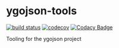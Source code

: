 # ygojson-tools

[![build status](https://github.com/ygojson/ygojson-tools/actions/workflows/build.yml/badge.svg?branch=main)](https://github.com/ygojson/ygojson-tools/actions/workflows/build.yml?query=branch%3Amain)
[![codecov](https://codecov.io/gh/ygojson/ygojson-tools/graph/badge.svg?token=FC2VT279O5)](https://codecov.io/gh/ygojson/ygojson-tools)
[![Codacy Badge](https://app.codacy.com/project/badge/Grade/2c3210c579f04c6fbd2efe7270a8ee53)](https://app.codacy.com/gh/ygojson/ygojson-tools/dashboard?utm_source=gh&utm_medium=referral&utm_content=&utm_campaign=Badge_grade)

Tooling for the ygojson project


